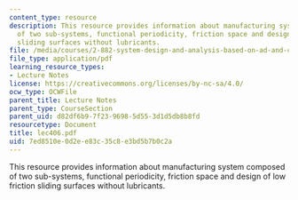 ```yaml
---
content_type: resource
description: This resource provides information about manufacturing system composed
  of two sub-systems, functional periodicity, friction space and design of low friction
  sliding surfaces without lubricants.
file: /media/courses/2-882-system-design-and-analysis-based-on-ad-and-complexity-theories-spring-2005/7ed8510e0d2ee83c35c8e3bd5b7b0c2a_lec406.pdf
file_type: application/pdf
learning_resource_types:
- Lecture Notes
license: https://creativecommons.org/licenses/by-nc-sa/4.0/
ocw_type: OCWFile
parent_title: Lecture Notes
parent_type: CourseSection
parent_uid: d82df6b9-7f23-9698-5d55-3d1d5db8b8fd
resourcetype: Document
title: lec406.pdf
uid: 7ed8510e-0d2e-e83c-35c8-e3bd5b7b0c2a
---
```

This resource provides information about manufacturing system composed of two sub-systems, functional periodicity, friction space and design of low friction sliding surfaces without lubricants.